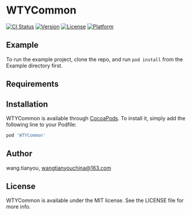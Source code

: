 # WTYCommon

[![CI Status](http://img.shields.io/travis/wang.tianyou/WTYCommon.svg?style=flat)](https://travis-ci.org/wang.tianyou/WTYCommon)
[![Version](https://img.shields.io/cocoapods/v/WTYCommon.svg?style=flat)](http://cocoapods.org/pods/WTYCommon)
[![License](https://img.shields.io/cocoapods/l/WTYCommon.svg?style=flat)](http://cocoapods.org/pods/WTYCommon)
[![Platform](https://img.shields.io/cocoapods/p/WTYCommon.svg?style=flat)](http://cocoapods.org/pods/WTYCommon)

## Example

To run the example project, clone the repo, and run `pod install` from the Example directory first.

## Requirements

## Installation

WTYCommon is available through [CocoaPods](http://cocoapods.org). To install
it, simply add the following line to your Podfile:

```ruby
pod 'WTYCommon'
```

## Author

wang.tianyou, wangtianyouchina@163.com

## License

WTYCommon is available under the MIT license. See the LICENSE file for more info.
